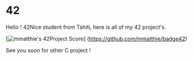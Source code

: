 # 42

Hello !
42Nice student from Tahiti, here is all of my 42 project's.

[![mmatthie's 42Project Score](https://badge42.herokuapp.com/api/project/mmatthie/Libft)]
(https://github.com/mmatthie/badge42)

See you soon for other C project ! 
